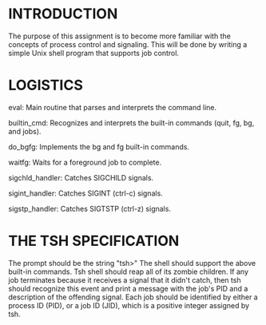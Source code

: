 INTRODUCTION
==================

The purpose of this assignment is to become more familiar with the concepts of process control and signaling. This will be done by writing a simple Unix shell program that supports job control.


LOGISTICS
==================

eval: Main routine that parses and interprets the command line.

builtin_cmd: Recognizes and interprets the built-in commands (quit, fg, bg, and jobs).

do_bgfg: Implements the bg and fg built-in commands.

waitfg: Waits for a foreground job to complete.

sigchld_handler: Catches SIGCHILD signals.

sigint_handler: Catches SIGINT (ctrl-c) signals.

sigstp_handler: Catches SIGTSTP (ctrl-z) signals.


THE TSH SPECIFICATION
=======================

The prompt should be the string "tsh>"
The shell should support the above built-in commands.
Tsh shell should reap all of its zombie children. If any job terminates because it receives a signal that it didn't catch, then tsh should recognize this event and print a message with the job's PID and a description of the offending signal.
Each job should be identified by either a process ID (PID), or a job ID (JID), which is a positive integer assigned by tsh.
